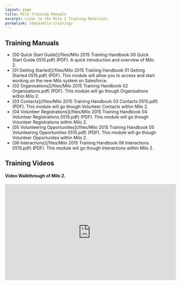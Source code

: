 ```yaml
---
layout: page
title: Milo Training Manuals
excerpt: Links to the Milo 2 Training Materials.
permalink: /data/milo-training/
---
```



## Training Manuals

* [00 Quick Start Guide](/files/Milo 2015 Training Handbook 00 Quick Start Guide 0515.pdf) (PDF). A quick introduction and overview of Milo 2. 
* [01 Getting Started](/files/Milo 2015 Training Handbook 01 Getting Started 0515.pdf) (PDF). This module will allow you to access and start working on the new Milo system on Salesforce.
* [02 Organisations](/files/Milo 2015 Training Handbook 02 Organisations.pdf) (PDF). This module will go though Organisations within Milo 2.
* [03 Contacts](/files/Milo 2015 Training Handbook 03 Contacts 0515.pdf) (PDF). This module will go though Volunteer Contacts within Milo 2.
* [04 Volunteer Registrations](/files/Milo 2015 Training Handbook 04 Volunteer Registrations 0515.pdf) (PDF). This module will go though Volunteer Registrations within Milo 2.
* [05 Volunteering Opportunities](/files/Milo 2015 Training Handbook 05 Volunteering Opportunities 0515.pdf) (PDF). This module will go though Volunteer Opportunites within Milo 2.
* [06 Interactions](/files/Milo 2015 Training Handbook 06 Interactions 0515.pdf) (PDF). This module will go though Interactions within Milo 2. 


## Training Videos

<h4>Video Walkthrough of Milo 2.</h4>

<iframe width="560" height="315" src="https://www.youtube.com/embed/XJHL2feRFNQ" frameborder="0" allowfullscreen></iframe>
